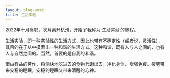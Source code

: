 ```yaml
---
layout: blog-post
title: 生活实验
---
```


2022年十月离职，次月离开杭州，开始了我称为 _生活实验_ 的旅程。

生活实验，即一种实验性的生活方式，因此也带有不确定性（或者说，灵活性），其目的在于从中摸索出一种和谐的生活方式。这种和谐，既有人与人之间的，也有人与自然之间的。当然，首要的是自我的和谐。

借由有益的劳作，将愉快地吃进去的食物代谢出去，净化身体、增强免疫。疲劳带来安稳的睡眠。安稳的睡眠又带来清醒的心神。
